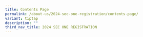 ```yaml
---
title: Contents Page
permalink: /about-us/2024-sec-one-registration/contents-page/
variant: tiptap
description: ""
third_nav_title: 2024 SEC ONE REGISTRATION
---
```

